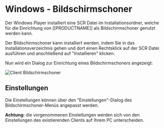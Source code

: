 <!--toc=getting_started-->
# Windows - Bildschirmschoner
Der Windows Player installiert eine SCR Datei im Installationsordner, welche für die Einrichtung von [[PRODUCTNAME]] als Bildschirmschoner genutzt werden kann.

Der Bildschirmschoner kann installiert werden, indem Sie in das Installationsverzeichnis gehen und dort einen Rechtsklick auf der SCR Datei ausführen und anschließend auf "Installieren" klicken.

Nun wird ein Dialog zur Einrichtung eines Bildschirmschoners angezeigt:

![Client Bildschirmschoner](img/windows_client_screensaver.png)


## Einstellungen
Die Einstellungen können über den "Einstellungen"-Dialog des Bildschirmschoner-Menüs angepasst werden.

**Achtung:** die vorgenommenen Einstellungen werden sich von den Einstellungen des existierenden Clients auf Ihrem PC unterscheiden.